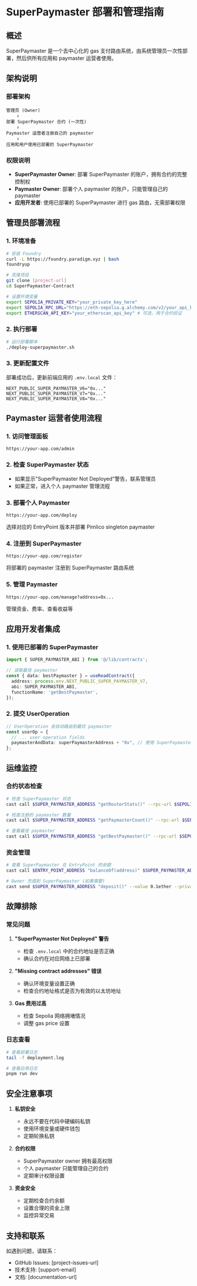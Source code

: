 # SuperPaymaster 部署和管理指南

## 概述

SuperPaymaster 是一个去中心化的 gas 支付路由系统，由系统管理员一次性部署，然后供所有应用和 paymaster 运营者使用。

## 架构说明

### 部署架构
```
管理员 (Owner) 
    ↓ 
部署 SuperPaymaster 合约 (一次性)
    ↓
Paymaster 运营者注册自己的 paymaster
    ↓
应用和用户使用已部署的 SuperPaymaster
```

### 权限说明
- **SuperPaymaster Owner**: 部署 SuperPaymaster 的账户，拥有合约的完整控制权
- **Paymaster Owner**: 部署个人 paymaster 的账户，只能管理自己的 paymaster
- **应用开发者**: 使用已部署的 SuperPaymaster 进行 gas 路由，无需部署权限

## 管理员部署流程

### 1. 环境准备

```bash
# 安装 Foundry
curl -L https://foundry.paradigm.xyz | bash
foundryup

# 克隆项目
git clone [project-url]
cd SuperPaymaster-Contract

# 设置环境变量
export SEPOLIA_PRIVATE_KEY="your_private_key_here"
export SEPOLIA_RPC_URL="https://eth-sepolia.g.alchemy.com/v2/your_api_key"
export ETHERSCAN_API_KEY="your_etherscan_api_key" # 可选，用于合约验证
```

### 2. 执行部署

```bash
# 运行部署脚本
./deploy-superpaymaster.sh
```

### 3. 更新配置文件

部署成功后，更新前端应用的 `.env.local` 文件：

```env
NEXT_PUBLIC_SUPER_PAYMASTER_V6="0x..."
NEXT_PUBLIC_SUPER_PAYMASTER_V7="0x..."  
NEXT_PUBLIC_SUPER_PAYMASTER_V8="0x..."
```

## Paymaster 运营者使用流程

### 1. 访问管理面板

```
https://your-app.com/admin
```

### 2. 检查 SuperPaymaster 状态

- 如果显示"SuperPaymaster Not Deployed"警告，联系管理员
- 如果正常，进入个人 paymaster 管理流程

### 3. 部署个人 Paymaster

```
https://your-app.com/deploy
```

选择对应的 EntryPoint 版本并部署 Pimlico singleton paymaster

### 4. 注册到 SuperPaymaster

```  
https://your-app.com/register
```

将部署的 paymaster 注册到 SuperPaymaster 路由系统

### 5. 管理 Paymaster

```
https://your-app.com/manage?address=0x...
```

管理资金、费率、查看收益等

## 应用开发者集成

### 1. 使用已部署的 SuperPaymaster

```typescript
import { SUPER_PAYMASTER_ABI } from '@/lib/contracts';

// 读取最佳 paymaster
const { data: bestPaymaster } = useReadContract({
  address: process.env.NEXT_PUBLIC_SUPER_PAYMASTER_V7,
  abi: SUPER_PAYMASTER_ABI,
  functionName: 'getBestPaymaster',
});
```

### 2. 提交 UserOperation

```typescript
// UserOperation 会自动路由到最优 paymaster
const userOp = {
  // ... user operation fields
  paymasterAndData: superPaymasterAddress + "0x", // 使用 SuperPaymaster
};
```

## 运维监控

### 合约状态检查

```bash
# 检查 SuperPaymaster 状态
cast call $SUPER_PAYMASTER_ADDRESS "getRouterStats()" --rpc-url $SEPOLIA_RPC_URL

# 检查注册的 paymaster 数量  
cast call $SUPER_PAYMASTER_ADDRESS "getPaymasterCount()" --rpc-url $SEPOLIA_RPC_URL

# 查看最佳 paymaster
cast call $SUPER_PAYMASTER_ADDRESS "getBestPaymaster()" --rpc-url $SEPOLIA_RPC_URL
```

### 资金管理

```bash
# 查看 SuperPaymaster 在 EntryPoint 的余额
cast call $ENTRY_POINT_ADDRESS "balanceOf(address)" $SUPER_PAYMASTER_ADDRESS --rpc-url $SEPOLIA_RPC_URL

# Owner 充值到 SuperPaymaster (如果需要)
cast send $SUPER_PAYMASTER_ADDRESS "deposit()" --value 0.1ether --private-key $OWNER_PRIVATE_KEY --rpc-url $SEPOLIA_RPC_URL
```

## 故障排除

### 常见问题

1. **"SuperPaymaster Not Deployed" 警告**
   - 检查 `.env.local` 中的合约地址是否正确
   - 确认合约在对应网络上已部署

2. **"Missing contract addresses" 错误**
   - 确认环境变量设置正确
   - 检查合约地址格式是否为有效的以太坊地址

3. **Gas 费用过高**
   - 检查 Sepolia 网络拥堵情况
   - 调整 gas price 设置

### 日志查看

```bash
# 查看部署日志
tail -f deployment.log

# 查看应用日志  
pnpm run dev
```

## 安全注意事项

1. **私钥安全**
   - 永远不要在代码中硬编码私钥
   - 使用环境变量或硬件钱包
   - 定期轮换私钥

2. **合约权限**
   - SuperPaymaster owner 拥有最高权限
   - 个人 paymaster 只能管理自己的合约
   - 定期审计权限设置

3. **资金安全**
   - 定期检查合约余额
   - 设置合理的资金上限
   - 监控异常交易

## 支持和联系

如遇到问题，请联系：
- GitHub Issues: [project-issues-url]
- 技术支持: [support-email]
- 文档: [documentation-url]